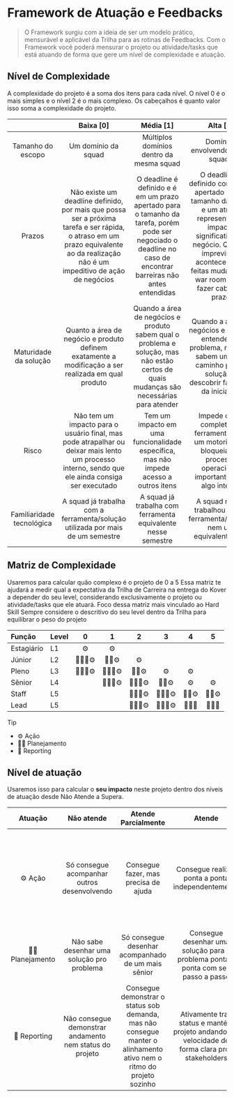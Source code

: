 # Framework de Atuação e Feedbacks

> O Framework surgiu com a ideia de ser um modelo prático, mensurável e aplicável da Trilha para as rotinas de Feedbacks.
> Com o Framework você poderá mensurar o projeto ou atividade/tasks que está atuando de forma que gere um nível de complexidade e atuação.

## Nível de Complexidade

A complexidade do projeto é a soma dos itens para cada nível.
O nível 0 é o mais simples e o nível 2 é o mais complexo.
Os cabeçalhos é quanto valor isso soma a complexidade do projeto.

| | Baixa [0] | Média [1] | Alta [2] |
|:-:|:-:|:-:|:-:|
| Tamanho do escopo | Um domínio da squad | Múltiplos domínios dentro da mesma squad | Domínios envolvendo várias squads |
| Prazos | Não existe um deadline definido, por mais que possa ser a próxima tarefa e ser rápida, o atraso em um prazo equivalente ao da realização não é um impeditivo de ação de negócios | O deadline é definido e é em um prazo apertado para o tamanho da tarefa, porém pode ser negociado o deadline no caso de encontrar barreiras não antes entendidas | O deadline é definido com prazo apertado para o tamanho da tarefa e um atraso representa um impacto significativo no negócio. Quando imprevistos acontecem são feitas mudanças e war rooms para fazer caber no prazo |
| Maturidade da solução | Quanto a área de negócio e produto definem exatamente a modificação a ser realizada em qual produto | Quando a área de negócios e produto sabem qual o problema e solução, mas não estão certos de quais mudanças são necessárias para atender | Quando a área de negócios e produto entendem o problema, mas não sabem um bom caminho para a solução e descobrir faz parte da iniciativa |
| Risco | Não tem um impacto para o usuário final, mas pode atrapalhar ou deixar mais lento um processo interno, sendo que ele ainda consiga ser executado | Tem um impacto em uma funcionalidade específica, mas não impede acesso a outros itens | Impede o uso completo da ferramenta para um motorista ou bloqueia um processo operacional importante para algo interno |
| Familiaridade tecnológica | A squad já trabalha com a ferramenta/solução utilizada por mais de um semestre | A squad já trabalha com ferramenta equivalente nesse semestre | A squad nunca trabalhou com a ferramenta/solução nem um equivalente dela |

## Matriz de Complexidade

Usaremos para calcular quão complexo é o projeto de 0 a 5
Essa matriz te ajudará a medir qual a expectativa da Trilha de Carreira na entrega do Kover a depender do seu level, considerando exclusivamente o projeto ou atividade/tasks que ele atuará.
Foco dessa matriz mais vinculado ao Hard Skill
Sempre considere o descritivo do seu level dentro da Trilha para equilibrar o peso do projeto

| Função | Level | 0 | 1 | 2 | 3 | 4 | 5 |
|:--|:--|:-:|:-:|:-:|:-:|:-:|:-:|
| Estagiário | L1 | ⚙️ | ⚙️ |  |  |  |  |
| Júnior | L2 | 📆👨‍💻⚙️ | 👨‍💻⚙️ | ⚙️ |  |  |  |
| Pleno | L3 | 📆👨‍💻⚙️ | 📆👨‍💻⚙️ | 👨‍💻⚙️ | ⚙️ | ⚙️ |  |
| Sênior | L4 |  | 📆👨‍💻⚙️ | 📆👨‍💻⚙️ | 👨‍💻⚙️ | ⚙️ | ⚙️ |
| Staff | L5 |  |  | 📆👨‍💻⚙️ | 📆👨‍💻⚙️ | 👨‍💻⚙️ | 👨‍💻⚙️ |
| Lead | L5 |  |  | 📆👨‍💻⚙️ | 📆👨‍💻⚙️ | 📆👨‍💻 | 📆👨‍💻 |

> [!TIP]
>
> - ⚙️ Ação
> - 👨‍💻 Planejamento
> - 📆 Reporting

## Nível de atuação

Usaremos isso para calcular o **seu impacto** neste projeto dentro dos níveis de atuação desde Não Atende a Supera.

| Atuação | Não atende | Atende Parcialmente | Atende | Supera |
|:-:|:-:|:-:|:-:|:-:|
| ⚙️ Ação | Só consegue acompanhar outros desenvolvendo | Consegue fazer, mas precisa de ajuda | Consegue realizar ponta a ponta independentemente | Não só entrega soluções completas de forma independente, mas também identifica e implementa melhorias proativas que ampliam o impacto e a eficiência |
| 👨‍💻 Planejamento | Não sabe desenhar uma solução pro problema | Só consegue desenhar acompanhado de um mais sênior | Consegue desenhar uma solução para o problema ponta a ponta com seu passo a passo | Traz e faz ser adotada uma solução/ferramenta inovadora dentro da kovi |
| 📆 Reporting | Não consegue demonstrar andamento nem status do projeto | Consegue demonstrar o status sob demanda, mas não consegue manter o alinhamento ativo nem o ritmo do projeto sozinho | Ativamente traz status e mantém projeto andando em velocidade de forma clara pros stakeholders |